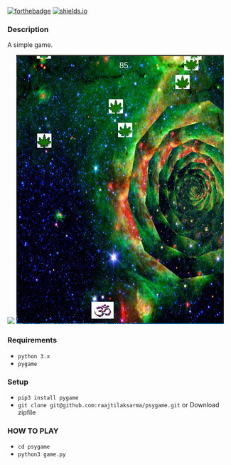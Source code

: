 [![forthebadge](https://forthebadge.com/images/badges/made-with-python.svg)](https://forthebadge.com)
[![shields.io](https://img.shields.io/badge/transcendental-consciousness-green)](https://img.shields.io/badge/transcendental-consciousness-green)

### Description

A simple game.


![](/resources/images/game_home.png)
![](/resources/images/ingame.png)


### Requirements
- `python 3.x`
- `pygame`

### Setup
- `pip3 install pygame`
- `git clone git@github.com:raajtilaksarma/psygame.git` or Download zipfile

### HOW TO PLAY
- `cd psygame`
- `python3 game.py`
